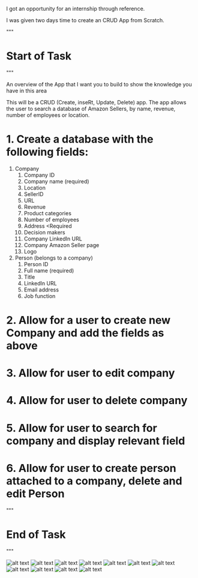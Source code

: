 I got an opportunity for an internship through reference. 

 I was given two days time to create an CRUD App from Scratch. 


"""

# Start of Task

"""

An overview of the App that I want you to build to show the knowledge you have in this area


This will be a CRUD (Create, inseRt, Update, Delete) app. The app allows the user to search a database of Amazon Sellers, by name, revenue, number of employees or location.


# 1. Create a database with the following fields:
   1. Company
      1. Company ID
      2. Company name (required)
      3. Location
      4. SellerID 
      5. URL <Required>
      6. Revenue <Required>
      7. Product categories <Required>
      8. Number of employees <If Available>
      9. Address <Required
      10. Decision makers <connected to Person table>
      11. Company LinkedIn URL <If Available>
      12. Company Amazon Seller page  <Required>
      13. Logo <If Available>
   2. Person (belongs to a company)
      1. Person ID
      2. Full name (required)
      3. Title
      4. LinkedIn URL <required>
      5. Email address <required>
      6. Job function <optional>
# 2. Allow for a user to create new Company and add the fields as above
# 3. Allow for user to edit company
# 4. Allow for user to delete company
# 5. Allow for user to search for company and display relevant field
# 6. Allow for user to create person attached to a company, delete and edit Person
  
  
  
"""

# End of Task

"""


![alt text](https://sarveshwaran1678.github.io/CRUD-Android-Application/Screenshots/1.jpeg)
![alt text](https://sarveshwaran1678.github.io/CRUD-Android-Application/Screenshots/2.jpeg)
![alt text](https://sarveshwaran1678.github.io/CRUD-Android-Application/Screenshots/3.jpeg)
![alt text](https://sarveshwaran1678.github.io/CRUD-Android-Application/Screenshots/4.jpeg)
![alt text](https://sarveshwaran1678.github.io/CRUD-Android-Application/Screenshots/5.jpeg)
![alt text](https://sarveshwaran1678.github.io/CRUD-Android-Application/Screenshots/6.jpeg)
![alt text](https://sarveshwaran1678.github.io/CRUD-Android-Application/Screenshots/7.jpeg)
![alt text](https://sarveshwaran1678.github.io/CRUD-Android-Application/Screenshots/8.jpeg)
![alt text](https://sarveshwaran1678.github.io/CRUD-Android-Application/Screenshots/9.jpeg)
![alt text](https://sarveshwaran1678.github.io/CRUD-Android-Application/Screenshots/10.jpeg)
![alt text](https://sarveshwaran1678.github.io/CRUD-Android-Application/Screenshots/11.jpeg)

